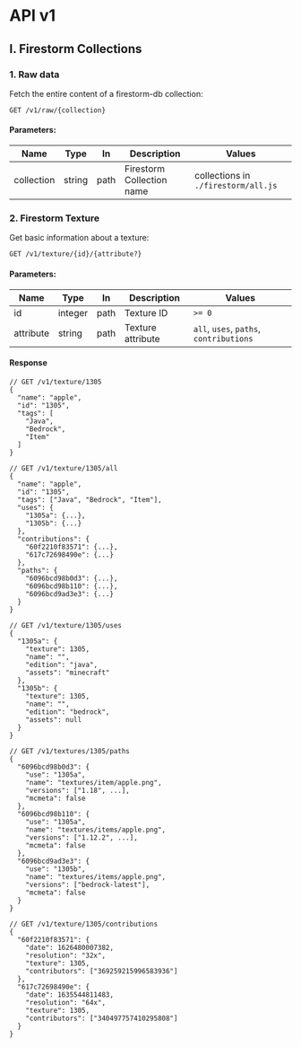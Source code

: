 # API v1

## I. Firestorm Collections  

### 1. Raw data  

Fetch the entire content of a firestorm-db collection:

```get
GET /v1/raw/{collection}
```

#### Parameters:
| Name       | Type   | In   | Description               | Values                              |
|------------|--------|------|---------------------------|-------------------------------------|
| collection | string | path | Firestorm Collection name | collections in `./firestorm/all.js` |

### 2. Firestorm Texture

Get basic information about a texture:

```get
GET /v1/texture/{id}/{attribute?}
```

#### Parameters:
| Name      | Type    | In   | Description       | Values                                  |
|-----------|---------|------|-------------------|-----------------------------------------|
| id        | integer | path | Texture ID        | `>= 0`                                  |
| attribute | string  | path | Texture attribute | `all`, `uses`, `paths`, `contributions` |

#### Response
```jsonc
// GET /v1/texture/1305
{
  "name": "apple",
  "id": "1305",
  "tags": [
    "Java",
    "Bedrock",
    "Item"
  ]
}
```
```jsonc
// GET /v1/texture/1305/all
{
  "name": "apple",
  "id": "1305",
  "tags": ["Java", "Bedrock", "Item"],
  "uses": {
    "1305a": {...},
    "1305b": {...}
  },
  "contributions": {
    "60f2210f83571": {...},
    "617c72698490e": {...}
  },
  "paths": {
    "6096bcd98b0d3": {...},
    "6096bcd98b110": {...},
    "6096bcd9ad3e3": {...}
  }
}
```
```jsonc
// GET /v1/texture/1305/uses
{
  "1305a": {
    "texture": 1305,
    "name": "",
    "edition": "java",
    "assets": "minecraft"
  },
  "1305b": {
    "texture": 1305,
    "name": "",
    "edition": "bedrock",
    "assets": null
  }
}
```
```jsonc
// GET /v1/textures/1305/paths
{
  "6096bcd98b0d3": {
    "use": "1305a",
    "name": "textures/item/apple.png",
    "versions": ["1.18", ...],
    "mcmeta": false
  },
  "6096bcd98b110": {
    "use": "1305a",
    "name": "textures/items/apple.png",
    "versions": ["1.12.2", ...],
    "mcmeta": false
  },
  "6096bcd9ad3e3": {
    "use": "1305b",
    "name": "textures/items/apple.png",
    "versions": ["bedrock-latest"],
    "mcmeta": false
  }
}
```
```jsonc
// GET /v1/texture/1305/contributions
{
  "60f2210f83571": {
    "date": 1626480007382,
    "resolution": "32x",
    "texture": 1305,
    "contributors": ["369259215996583936"]
  },
  "617c72698490e": {
    "date": 1635544811483,
    "resolution": "64x",
    "texture": 1305,
    "contributors": ["340497757410295808"]
  }
}
```
